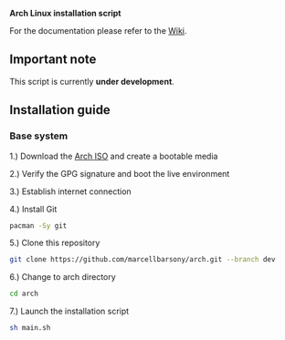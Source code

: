**Arch Linux installation script**

For the documentation please refer to the [Wiki](https://github.com/marcellbarsony/arch/wiki "Wiki - Installation script").

## Important note

This script is currently **under development**.

## Installation guide

### Base system

1.) Download the [Arch ISO](https://archlinux.org/download/) and create a bootable media

2.) Verify the GPG signature and boot the live environment

3.) Establish internet connection

4.) Install Git

```sh
pacman -Sy git
```

5.) Clone this repository

```sh
git clone https://github.com/marcellbarsony/arch.git --branch dev
```

6.) Change to arch directory

```sh
cd arch
```

7.) Launch the installation script

```sh
sh main.sh
```

